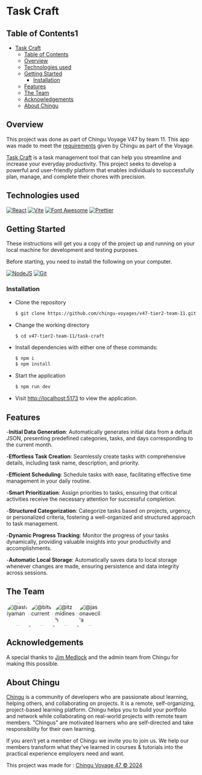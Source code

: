 # Task Craft

## Table of Contents1

- [Task Craft](#task-craft)
  - [Table of Contents](#table-of-contents)
  - [Overview](#overview)
  - [Technologies used](#technologies-used)
  - [Getting Started](#getting-started)
    - [Installation](#installation)
  - [Features](#features)
  - [The Team](#the-team)
  - [Acknowledgements](#acknowledgements)
  - [About Chingu](#about-chingu)

## Overview

This project was done as part of Chingu Voyage V47 by team 11. This app was made to meet the [requirements](https://github.com/chingu-voyages/voyage-project-tier2-dailytasks) given by Chingu as part of the Voyage.

[Task Craft](https://task-craft.netlify.app/) is a task management tool that can help you streamline and increase your everyday productivity. This project seeks to develop a powerful and user-friendly platform that enables individuals to successfully plan, manage, and complete their chores with precision.

## Technologies used

[![React][React]][React-url]
[![Vite][Vite]][Vite-url]
[![Font Awesome][Font Awesome]][Font Awesome-url]
[![Prettier][Prettier]][Prettier-url]

[Vite]: https://img.shields.io/badge/Vite-B73BFE?style=for-the-badge&logo=vite&logoColor=FFD62E
[Vite-url]: https://vitejs.dev/
[React]: https://img.shields.io/badge/React-61DAFB?style=for-the-badge&logo=react&logoColor=white
[React-url]: https://reactjs.org/
[Font Awesome]: https://img.shields.io/badge/Font%20Awesome-339AF0?style=for-the-badge&logo=font-awesome&logoColor=white
[Font Awesome-url]: https://fontawesome.com/
[Prettier]: https://img.shields.io/badge/Prettier-F7B93E?style=for-the-badge&logo=prettier&logoColor=white
[Prettier-url]: https://prettier.io/

## Getting Started

These instructions will get you a copy of the project up and running on your local machine for development and testing purposes.

Before starting, you need to install the following on your computer.

[![NodeJS](https://img.shields.io/badge/node.js-6DA55F?style=for-the-badge&logo=node.js&logoColor=white)](https://nodejs.org/en/download/) [![Git](https://img.shields.io/badge/git-%23F05033.svg?style=for-the-badge&logo=git&logoColor=white)](https://git-scm.com/downloads)

### Installation

- Clone the repository

  ```sh
  $ git clone https://github.com/chingu-voyages/v47-tier2-team-11.git
  ```

- Change the working directory

  ```sh
  $ cd v47-tier2-team-11/task-craft
  ```

- Install dependencies with either one of these commands:

  ```sh
  $ npm i
  $ npm install
  ```

- Start the application

  ```sh
  $ npm run dev
  ```

- Visit [http://localhost:5173](http://localhost:5173) to view the application.

## Features

-**Initial Data Generation**: Automatically generates initial data from a default JSON, presenting predefined categories, tasks, and days corresponding to the current month.

-**Effortless Task Creation**: Seamlessly create tasks with comprehensive details, including task name, description, and priority.

-**Efficient Scheduling**: Schedule tasks with ease, facilitating effective time management in your daily routine.

-**Smart Prioritization**: Assign priorities to tasks, ensuring that critical activities receive the necessary attention for successful completion.

-**Structured Categorization**: Categorize tasks based on projects, urgency, or personalized criteria, fostering a well-organized and structured approach to task management.

-**Dynamic Progress Tracking**: Monitor the progress of your tasks dynamically, providing valuable insights into your productivity and accomplishments.

-**Automatic Local Storage**: Automatically saves data to local storage whenever changes are made, ensuring persistence and data integrity across sessions.

## The Team

<div>
  <a target="_blank" href="https://github.com/ashiyaman" class="circle">
  <img
    src="https://avatars.githubusercontent.com/u/14231344?v=4"
    alt="@ashiyaman"
    size="60"
    height="60"
    width="60"
    style="border-radius: 100%;"
    title="Ashiya Banu"
    />
  </a>
  <a
    target="_blank"
    href="https://github.com/bitscurrent"
    >
  <img
    src="https://avatars.githubusercontent.com/u/150729849?v=4"
    alt="@bitscurrent"
    size="60"
    height="60"
    width="60"
    style="border-radius: 100%;"
    title="Dilip"
    />
  </a>
  <a
    target="_blank"
    href="https://github.com/itzmidinesh"
    class="circle"
    >
  <img
    src="https://avatars.githubusercontent.com/u/5523347?v=4"
    alt="@itzmidinesh"
    size="60"
    height="60"
    width="60"
    style="border-radius: 100%;"
    title="Dinesh Anbazhagan"
    />
  </a>
    <a
    target="_blank"
    href="https://github.com/itzmidinesh"
    class="circle"
    >
  <img
    src="https://avatars.githubusercontent.com/u/138321820?s=96&v=4"
    alt="@jasonavecilla"
    size="60"
    height="60"
    width="60"
    style="border-radius: 100%;"
    title="jasonavecilla"
    />
  </a>
</div>

## Acknowledgements

A special thanks to [Jim Medlock](https://github.com/jdmedlock) and the admin team from Chingu for making this possible.

</div>

## About Chingu

[Chingu](https://www.chingu.io/) is a community of developers who are passionate about learning, helping others, and collaborating on projects. It is a remote, self-organizing, project-based learning platform. Chingu helps you to build your portfolio and network while collaborating on real-world projects with remote team members. "Chingus" are motivated learners who are self-directed and take responsibility for their own learning.

If you aren’t yet a member of Chingu we invite you to join us. We help our members transform what they’ve learned in courses & tutorials into the practical experience employers need and want.

This project was made for : [Chingu Voyage 47 &copy; 2024](https://www.chingu.io/)
